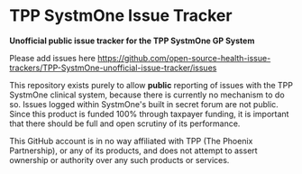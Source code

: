 # TPP SystmOne Issue Tracker

**Unofficial public issue tracker for the TPP SystmOne GP System**  

Please add issues here https://github.com/open-source-health-issue-trackers/TPP-SystmOne-unofficial-issue-tracker/issues

This repository exists purely to allow **public** reporting of issues with the TPP SystmOne clinical system, because there is currently no mechanism to do so. Issues logged within SystmOne's built in secret forum are not public. Since this product is funded 100% through taxpayer funding, it is important that there should be full and open scrutiny of its performance.

This GitHub account is in no way affiliated with TPP (The Phoenix Partnership), or any of its products, and does not attempt to assert ownership or authority over any such products or services.
